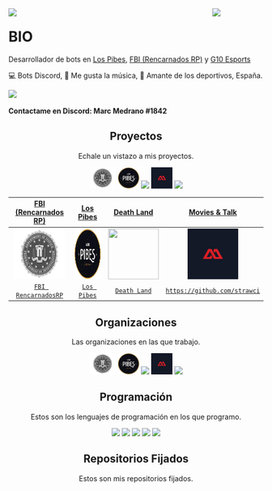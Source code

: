 <img align='left' src='https://raw.githubusercontent.com/sammwyy/sammwyy/master/sprites/LinkFront_Beat.gif' width='20%'>  
<img align='right' src='https://raw.githubusercontent.com/sammwyy/sammwyy/master/sprites/zelda.gif' width='20%'> 

# BIO
Desarrollador de bots en [Los Pibes](https://discord.gg/5dSRw9mxp3), [FBI (Rencarnados RP)](https://discord.gg/g7GE4QpkXY) y [G10 Esports](https://discord.gg/sfJwnF2Tuc)

💻 Bots Discord, 🎸 Me gusta la música, 🚗 Amante de los deportivos, España.  
  
![](https://komarev.com/ghpvc/?username=elmarcz&color=blueviolet)

**Contactame en Discord: Marc Medrano
#1842**

<h2 align="center">Proyectos</h2>
<p align="center">Echale un vistazo a mis proyectos.</p>
<p align="center">
   <img src='https://raw.githubusercontent.com/elmarcz/elmarcz/main/Proyectos/FBIpng.png' height='42px'/> 
   <img src='https://raw.githubusercontent.com/elmarcz/elmarcz/main/Proyectos/Logo%20Los%20Pibes.png' height='42px'>
  <img src='https://i.ibb.co/M5Kg0gb/Death-Land.png' height='42px'>
  <img src='https://raw.githubusercontent.com/elmarcz/elmarcz/main/Proyectos/Movies%20%26%20Talk.jpg' height='42px'>
  <img src='https://i.ibb.co/hfnst4L/G10-new-logo.jpg' height='42px'>
  </p>
  
| <a href="https://discord.gg/arQR7nbc2y" target="_blank">**FBI (Rencarnados RP)**</a> | <a href="https://dotmsn.com" target="_blank">**Los Pibes**</a> | <a href="https://enhancedtwitch.com" target="_blank">**Death Land**</a> | <a href="http://moviesandtalk.cf/" target="_blank">**Movies & Talk**</a> |
| :---: | :---: | :---: | :---: |
| <img align='center' src='https://raw.githubusercontent.com/elmarcz/elmarcz/main/Proyectos/FBIpng.png' width="100px" height='100px'> | <img align='center' src='https://raw.githubusercontent.com/elmarcz/elmarcz/main/Proyectos/Logo%20Los%20Pibes.png' width="100px"  height='100px'> | <img align='center' width="100px" src='https://camo.githubusercontent.com/b4d0f47f4fb6bc90743927c777267398df711d1d87efc9aa221e6f96150468d5/68747470733a2f2f692e6962622e636f2f4d354b673067622f44656174682d4c616e642e706e67' height='100px'>  | <img align='center' src='https://raw.githubusercontent.com/elmarcz/elmarcz/main/Proyectos/Movies%20%26%20Talk.jpg' width="100px" height='100px'> | <img align='center' src='https://raw.githubusercontent.com/elmarcz/elmarcz/main/Proyectos/FBIpng.png' width="100px" height='100px'> | <img align='center' src='https://raw.githubusercontent.com/elmarcz/elmarcz/main/Proyectos/Logo%20Los%20Pibes.png' width="100px"  height='100px'> |
| <a href="https://discord.io/fbirencarnadosRP" target="_blank">`FBI RencarnadosRP`</a> | <a href="https://discord.gg/utnkA5xZDu" target="_blank">`Los Pibes`</a> | <a href="https://github.com/elmarcz/Death-Land" target="_blank">`Death Land`</a> | <a href="https://github.com/strawci" target="_blank">`https://github.com/strawci`</a> |

  
 <h2 align="center">Organizaciones</h2>
<p align="center">Las organizaciones en las que trabajo.</p>
<p align="center">
   <img src='https://raw.githubusercontent.com/elmarcz/elmarcz/main/Proyectos/FBIpng.png' height='42px'/>
   <img src='https://raw.githubusercontent.com/elmarcz/elmarcz/main/Proyectos/Logo%20Los%20Pibes.png' height='42px'>
  <img src='https://i.ibb.co/M5Kg0gb/Death-Land.png' height='42px'>
  <img src='https://raw.githubusercontent.com/elmarcz/elmarcz/main/Proyectos/Movies%20%26%20Talk.jpg' height='42px'>
  <img src='https://i.ibb.co/hfnst4L/G10-new-logo.jpg' height='42px'>
  </p>


<h2 align="center">Programación</h2>
<p align="center">Estos son los lenguajes de programación en los que programo.</p>

<p align="center">
   <img src='https://raw.githubusercontent.com/sammwyy/sammwyy/master/skills/css.png' height='42px'/>
   <img src='https://raw.githubusercontent.com/sammwyy/sammwyy/master/skills/html.png' height='42px'>
  <img src='https://raw.githubusercontent.com/sammwyy/sammwyy/master/skills/java.png' height='42px'>
  <img src='https://raw.githubusercontent.com/sammwyy/sammwyy/master/skills/javascript.jpg' height='42px'>
   <img src='https://raw.githubusercontent.com/sammwyy/sammwyy/master/skills/nodejs.png' height='42px'>
  </p>
  
  <h2 align="center">Repositorios Fijados</h2>
<p align="center">Estos son mis repositorios fijados.</p>
